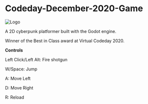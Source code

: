 # Codeday-December-2020-Game

![Logo](https://github.com/JamesDSource/Codeday-December-2020-Game/blob/main/Logo/CyberGunslinger.png?raw=true)

A 2D cyberpunk platformer built with the Godot engine.

Winner of the Best in Class award at Virtual Codeday 2020.

**Controls**

Left Click/Left Alt: Fire shotgun

W/Space: Jump

A: Move Left

D: Move Right

R: Reload
